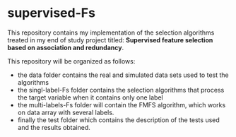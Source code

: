 # supervised-Fs

This repository contains my implementation of the selection algorithms treated in my end of study project titled: **Supervised feature selection based on association and redundancy**.

This repository will be organized as follows:

- the data  folder contains the real and simulated data sets used to test the algorithms
- the singl-label-Fs folder contains the selection algorithms that process the target variable when it contains only one label
- the multi-labels-Fs folder will contain the FMFS algorithm, which works on data array with several labels.
- finally the test folder which contains the description of the tests used and the results obtained.
